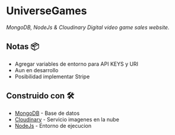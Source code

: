 # UniverseGames

_MongoDB, NodeJs &amp; Cloudinary Digital video game sales website._


## Notas 📦

* Agregar variables de entorno para API KEYS y URI
* Aun en desarrollo
* Posibilidad implementar Stripe


## Construido con 🛠️

* [MongoDB](https://www.mongodb.com/cloud) - Base de datos
* [Cloudinary](https://cloudinary.com/) - Servicio imagenes en la nube
* [NodeJs](https://nodejs.org/es/) - Entorno de ejecucion
